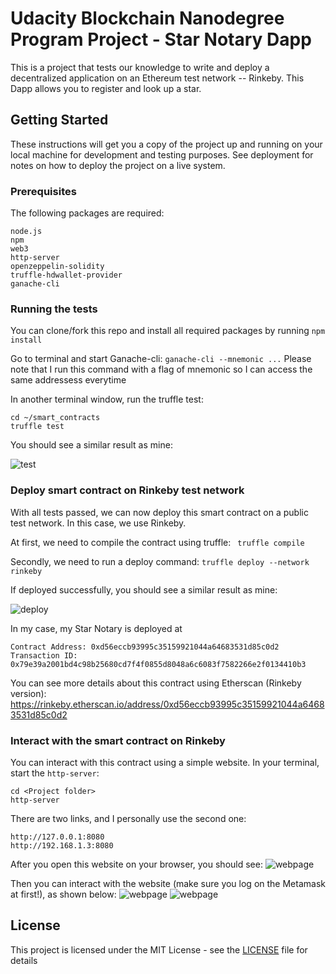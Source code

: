 # Udacity Blockchain Nanodegree Program Project - Star Notary Dapp
This is a project that tests our knowledge to write and deploy a decentralized application on an Ethereum test network -- Rinkeby. This Dapp allows you to register and look up a star.

## Getting Started
These instructions will get you a copy of the project up and running on your local machine for development and testing purposes. See deployment for notes on how to deploy the project on a live system.

### Prerequisites
The following packages are required:
```
node.js
npm
web3
http-server
openzeppelin-solidity
truffle-hdwallet-provider
ganache-cli
```

### Running the tests
You can clone/fork this repo and install all required packages by running ``npm install``

Go to terminal and start Ganache-cli:
``ganache-cli --mnemonic ...``
Please note that I run this command with a flag of mnemonic so I can access the same addressess everytime

In another terminal window, run the truffle test:
```
cd ~/smart_contracts
truffle test
```
You should see a similar result as mine:

![test](https://github.com/chuanqin3/Udacity-Blockchain-Ethereum-Project/blob/master/img/test.png)

### Deploy smart contract on Rinkeby test network
With all tests passed, we can now deploy this smart contract on a public test network. In this case, we use Rinkeby.

At first, we need to compile the contract using truffle:
`` truffle compile``

Secondly, we need to run a deploy command:
``truffle deploy --network rinkeby``

If deployed successfully, you should see a similar result as mine:

![deploy](https://github.com/chuanqin3/Udacity-Blockchain-Ethereum-Project/blob/master/img/deploy2.png)

In my case, my Star Notary is deployed at
```
Contract Address: 0xd56eccb93995c35159921044a64683531d85c0d2
Transaction ID: 0x79e39a2001bd4c98b25680cd7f4f0855d8048a6c6083f7582266e2f0134410b3
```
You can see more details about this contract using Etherscan (Rinkeby version): https://rinkeby.etherscan.io/address/0xd56eccb93995c35159921044a64683531d85c0d2

### Interact with the smart contract on Rinkeby
You can interact with this contract using a simple website. In your terminal, start the `http-server`:
```
cd <Project folder>
http-server
```
There are two links, and I personally use the second one:
```
http://127.0.0.1:8080
http://192.168.1.3:8080
```

After you open this website on your browser, you should see:
![webpage](https://github.com/chuanqin3/Udacity-Blockchain-Ethereum-Project/blob/master/img/webpage.png)

Then you can interact with the website (make sure you log on the Metamask at first!), as shown below:
![webpage](https://github.com/chuanqin3/Udacity-Blockchain-Ethereum-Project/blob/master/img/webpage2.png)
![webpage](https://github.com/chuanqin3/Udacity-Blockchain-Ethereum-Project/blob/master/img/sale.png)

## License
This project is licensed under the MIT License - see the [LICENSE](LICENSE) file for details
